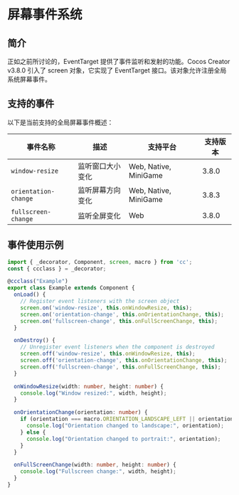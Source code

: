 # 屏幕事件系统

## 简介

正如之前所讨论的，EventTarget 提供了事件监听和发射的功能。Cocos Creator v3.8.0 引入了 screen 对象，它实现了 EventTarget 接口。该对象允许注册全局系统屏幕事件。

## 支持的事件

以下是当前支持的全局屏幕事件概述：

| 事件名称                 | 描述                                     | 支持平台       | 支持版本 |
|----------------------------|-------------------------------------------------|--------------------------|-------------------|
| `window-resize`            | 监听窗口大小变化                | Web, Native, MiniGame    | 3.8.0             |
| `orientation-change`       | 监听屏幕方向变化        | Web, Native, MiniGame    | 3.8.3             |
| `fullscreen-change`        | 监听全屏变化                 | Web                     | 3.8.0             |

## 事件使用示例

```typescript
import { _decorator, Component, screen, macro } from 'cc';
const { ccclass } = _decorator;

@ccclass("Example")
export class Example extends Component {
  onLoad() {
    // Register event listeners with the screen object
    screen.on('window-resize', this.onWindowResize, this);
    screen.on('orientation-change', this.onOrientationChange, this);
    screen.on('fullscreen-change', this.onFullScreenChange, this);
  }

  onDestroy() {
    // Unregister event listeners when the component is destroyed
    screen.off('window-resize', this.onWindowResize, this);
    screen.off('orientation-change', this.onOrientationChange, this);
    screen.off('fullscreen-change', this.onFullScreenChange, this);
  }

  onWindowResize(width: number, height: number) {
    console.log("Window resized:", width, height);
  }

  onOrientationChange(orientation: number) {
    if (orientation === macro.ORIENTATION_LANDSCAPE_LEFT || orientation === macro.ORIENTATION_LANDSCAPE_RIGHT) {
      console.log("Orientation changed to landscape:", orientation);
    } else {
      console.log("Orientation changed to portrait:", orientation);
    }
  }

  onFullScreenChange(width: number, height: number) {
    console.log("Fullscreen change:", width, height);
  }
}
```
